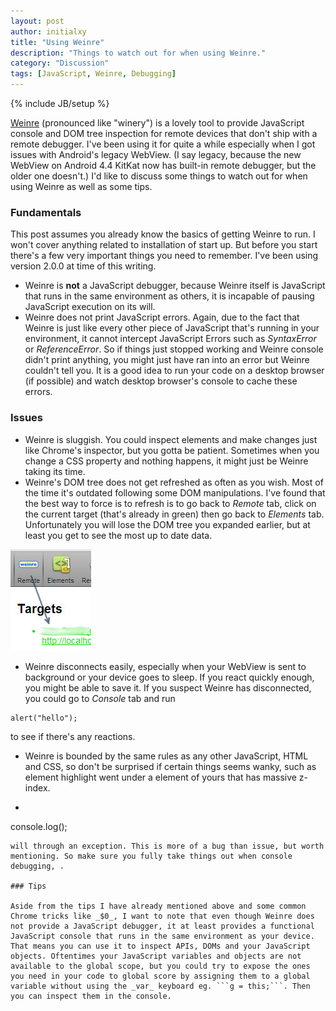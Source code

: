 ```yaml
---
layout: post
author: initialxy
title: "Using Weinre"
description: "Things to watch out for when using Weinre."
category: "Discussion"
tags: [JavaScript, Weinre, Debugging]
---
```

{% include JB/setup %}

[Weinre](http://people.apache.org/~pmuellr/weinre/docs/latest/) (pronounced like "winery") is a lovely tool to provide JavaScript console and DOM tree inspection for remote devices that don't ship with a remote debugger. I've been using it for quite a while especially when I got issues with Android's legacy WebView. (I say legacy, because the new WebView on Android 4.4 KitKat now has built-in remote debugger, but the older one doesn't.) I'd like to discuss some things to watch out for when using Weinre as well as some tips. <!--more-->

### Fundamentals

This post assumes you already know the basics of getting Weinre to run. I won't cover anything related to installation of start up. But before you start there's a few very important things you need to remember. I've been using version 2.0.0 at time of this writing.

* Weinre is **not** a JavaScript debugger, because Weinre itself is JavaScript that runs in the same environment as others, it is incapable of pausing JavaScript execution on its will.
* Weinre does not print JavaScript errors. Again, due to the fact that Weinre is just like every other piece of JavaScript that's running in your environment, it cannot intercept JavaScript Errors such as _SyntaxError_ or _ReferenceError_. So if things just stopped working and Weinre console didn't print anything, you might just have ran into an error but Weinre couldn't tell you. It is a good idea to run your code on a desktop browser (if possible) and watch desktop browser's console to cache these errors.

### Issues

* Weinre is sluggish. You could inspect elements and make changes just like Chrome's inspector, but you gotta be patient. Sometimes when you change a CSS property and nothing happens, it might just be Weinre taking its time.
* Weinre's DOM tree does not get refreshed as often as you wish. Most of the time it's outdated following some DOM manipulations. I've found that the best way to force is to refresh is to go back to _Remote_ tab, click on the current target (that's already in green) then go back to _Elements_ tab. Unfortunately you will lose the DOM tree you expanded earlier, but at least you get to see the most up to date data.

![Remote target](/static/images/2013-11-21-using-weinre/remote_refresh.jpg)

* Weinre disconnects easily, especially when your WebView is sent to background or your device goes to sleep. If you react quickly enough, you might be able to save it. If you suspect Weinre has disconnected, you could go to _Console_ tab and run
```
alert("hello");
```
to see if there's any reactions.
* Weinre is bounded by the same rules as any other JavaScript, HTML and CSS, so don't be surprised if certain things seems wanky, such as element highlight went under a element of yours that has massive z-index.
* ```
console.log();
```
will through an exception. This is more of a bug than issue, but worth mentioning. So make sure you fully take things out when console debugging, .

### Tips

Aside from the tips I have already mentioned above and some common Chrome tricks like _$0_, I want to note that even though Weinre does not provide a JavaScript debugger, it at least provides a functional JavaScript console that runs in the same environment as your device. That means you can use it to inspect APIs, DOMs and your JavaScript objects. Oftentimes your JavaScript variables and objects are not available to the global scope, but you could try to expose the ones you need in your code to global score by assigning them to a global variable without using the _var_ keyboard eg. ```g = this;```. Then you can inspect them in the console.
